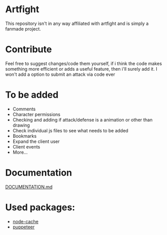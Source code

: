 # Artfight
This repository isn't in any way affiliated with artfight and is simply a fanmade project.
# Contribute
Feel free to suggest changes/code them yourself, if i think the code makes something more efficient or adds a useful feature, then i'll surely add it.
I won't add a option to submit an attack via code ever
# To be added
- Comments
- Character permissions
- Checking and adding if attack/defense is a animation or other than drawing
- Check individual js files to see what needs to be added
- Bookmarks
- Expand the client user
- Client events
- More...
# Documentation
[DOCUMENTATION.md](https://github.com/JuanNotTheHuman/Artfight/blob/main/DOCUMENTATION.md)
# Used packages:
- [node-cache](https://www.npmjs.com/package/node-cache)
- [puppeteer](https://www.npmjs.com/package/puppeteer)